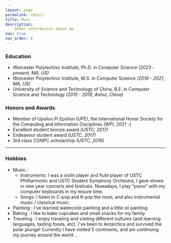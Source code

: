 ```yaml
---
layout: page
permalink: /misc/
title: Misc
description: 
    Other information about me
nav: true
nav_order: 6
---
```


### Education
- Worcester Polytechnic Institute, Ph.D. in Computer Science *(2023 - present, MA, US)*
- Worcester Polytechnic Institute, M.S. in Computer Science *(2019 - 2021, MA, US)*
- University of Science and Technology of China, B.E. in Computer Science and Technology *(2015 - 2019, Anhui, China)*


### Honors and Awards
- Member of Upsilon Pi Epsilon (UPE), the International Honor Society for the Computing and Information Disciplines *(WPI, 2021 -)*
- Excellent student bronze award *(USTC, 2017)*
- Endeavour student award *(USTC, 2017)*
- 3rd class CGNPC scholarship *(USTC, 2016)*

---

### Hobbies

- Music :
    + Instruments: I was a violin player and flute player of USTC Philharmonic and USTC Student Symphony Orchestra, I gave shows in new year concerts and festivals. Nowadays, I play "piano" with my computer keyboards in my leisure time.
    + Songs: I listen to C-pop and K-pop the most, and also instrumental music / classical music.
- Painting : I've learned watercolor painting and a little oil painting.
- Baking : I like to bake cupcakes and small snacks for my family.
- Traveling : I enjoy traveling and visiting different cultures (and learning languages, tasting foods, etc). I've been to Antarctica and survived the polar plunge! Currenlty I have visited 5 continents, and am continuing my journey around the world ...
